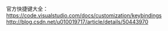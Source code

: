 官方快捷键大全：https://code.visualstudio.com/docs/customization/keybindings
http://blog.csdn.net/u010019717/article/details/50443970